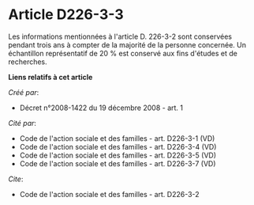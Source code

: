 # Article D226-3-3

Les informations mentionnées à l'article D. 226-3-2 sont conservées pendant trois ans à compter de la majorité de la personne
concernée. Un échantillon représentatif de 20 % est conservé aux fins d'études et de recherches.

**Liens relatifs à cet article**

_Créé par_:

  - Décret n°2008-1422 du 19 décembre 2008 - art. 1

_Cité par_:

  - Code de l'action sociale et des familles - art. D226-3-1 (VD)
  - Code de l'action sociale et des familles - art. D226-3-4 (VD)
  - Code de l'action sociale et des familles - art. D226-3-5 (VD)
  - Code de l'action sociale et des familles - art. D226-3-7 (VD)

_Cite_:

  - Code de l'action sociale et des familles - art. D226-3-2
